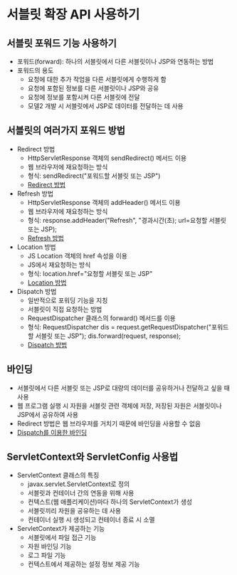 # 서블릿 확장 API 사용하기

## 서블릿 포워드 기능 사용하기

- 포워드(forward): 하나의 서블릿에서 다른 서블릿이나 JSP와 연동하는 방법
- 포워드의 용도
  - 요청에 대한 추가 작업을 다른 서블릿에게 수행하게 함
  - 요청에 포함된 정보를 다른 서블릿이나 JSP와 공유
  - 요청에 정보를 포함시켜 다른 서블릿에 전달
  - 모델2 개발 시 서블릿에서 JSP로 데이터를 전달하는 데 사용

## 서블릿의 여러가지 포워드 방법

- Redirect 방법
  - HttpServletResponse 객체의 sendRedirect() 메서드 이용
  - 웹 브라우저에 재요청하는 방식
  - 형식: sendRedirect("포워드할 서블릿 또는 JSP")
  - [Redirect 방법](chapter8/pro08/src/sec01/ex01/FitstServlet.java)
- Refresh 방법
  - HttpServletResponse 객체의 addHeader() 메서드 이용
  - 웹 브라우저에 재요청하는 방식
  - 형식: response.addHeader("Refresh", "경과시간(초); url=요청할 서블릿 또는 JSP);
  - [Refresh 방법](chapter8/pro08/src/sec01/ex02/FitstServlet.java)
- Location 방법
  - JS Location 객체의 href 속성을 이용
  - JS에서 재요청하는 방식
  - 형식: location.href="요청할 서블릿 또는 JSP"
  - [Location 방법](chapter8/pro08/src/sec01/ex03/FitstServlet.java)
- Dispatch 방법
  - 일반적으로 포워딩 기능을 지칭
  - 서블릿이 직접 요청하는 방법
  - RequestDispatcher 클래스의 forward() 메서드를 이용
  - 형식: RequestDispatcher dis = request.getRequestDispatcher("포워드할 서블릿 또는 JSP"); dis.forward(request, response);
  - [Dispatch 방법](chapter8/pro08/src/sec03/ex01/FitstServlet.java)

## 바인딩

- 서블릿에서 다른 서블릿 또는 JSP로 대량의 데이터를 공유하거나 전달하고 싶을 때 사용
- 웹 프로그램 실행 시 자원을 서블릿 관련 객체에 저장, 저장된 자원은 서블릿이나 JSP에서 공유하여 사용
- Redirect 방법은 웹 브라우저를 거치기 때문에 바인딩을 사용할 수 없음
- [Dispatch를 이용한 바인딩](chapter8/pro08/src/sec04/ex02/FitstServlet.java)

## ServletContext와 ServletConfig 사용법

- ServletContext 클래스의 특징
  - javax.servlet.ServletContext로 정의
  - 서블릿과 컨테이너 간의 연동을 위해 사용
  - 컨텍스트(웹 애플리케이션)마다 하나의 ServletContext가 생성
  - 서블릿끼리 자원을 공유하는 데 사용
  - 컨테이너 실행 시 생성되고 컨테이너 종료 시 소멸
- ServletContext가 제공하는 기능
  - 서블릿에서 파일 접근 기능
  - 자원 바인딩 기능
  - 로그 파일 기능
  - 컨텍스트에서 제공하는 설정 정보 제공 기능
